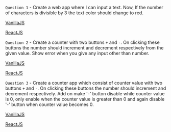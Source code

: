 `Question 1` - Create a web app where I can input a text. Now, If the number of characters is divisible by 3 the text color should change to red.

[VanillaJS](https://replit.com/@aman11s/q1#index.html)

[ReactJS](https://codesandbox.io/s/q1-i163n)

`Question 2` - Create a counter with two buttons `+` and `-`. On clicking these buttons the number should increment and decrement respectively from the given value. Show error when you give any input other than number.

[VanillaJS](https://replit.com/@aman11s/q2#script.js)

[ReactJS](https://codesandbox.io/s/q2-mofxb?file=/src/App.js)

`Question 3` - Create a counter app which consist of counter value with two buttons `+` and `-`. On clicking these buttons the number should increment and decrement respectively. 
Add on make '-' button disable while counter value is 0, only enable when the counter value is greater than 0 and again disable '-' button when counter value becomes 0.

[VanillaJS](https://replit.com/@MahendraChauhan/counter-app#index.html)

[ReactJS](https://codesandbox.io/s/mq03-t6hjx)
